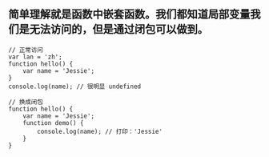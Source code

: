 ## 简单理解就是函数中嵌套函数。我们都知道局部变量我们是无法访问的，但是通过闭包可以做到。
```
// 正常访问
var lan = 'zh';
function hello() {
    var name = 'Jessie';
}
console.log(name); // 很明显 undefined

// 换成闭包
function hello() {
    var name = 'Jessie';
    function demo() {
        console.log(name); // 打印：'Jessie' 
    }
}
```